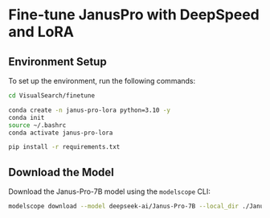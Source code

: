 # Fine-tune JanusPro with DeepSpeed and LoRA

## Environment Setup
To set up the environment, run the following commands:

```bash
cd VisualSearch/finetune

conda create -n janus-pro-lora python=3.10 -y
conda init
source ~/.bashrc
conda activate janus-pro-lora

pip install -r requirements.txt
```

## Download the Model
Download the Janus-Pro-7B model using the `modelscope` CLI:

```bash
modelscope download --model deepseek-ai/Janus-Pro-7B --local_dir ./Janus-Pro-7B
```